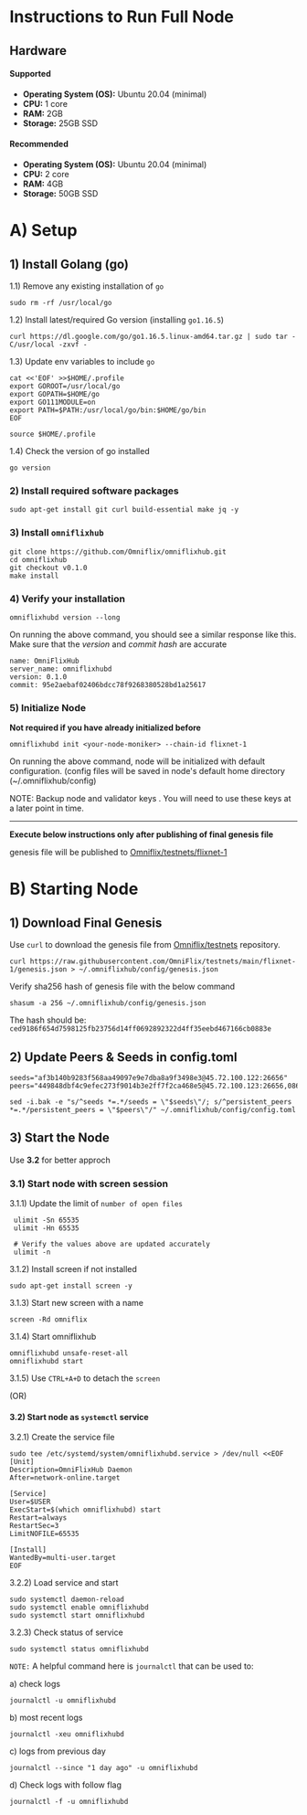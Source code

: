 # Instructions to Run Full Node
Hardware
---
#### Supported
- **Operating System (OS):** Ubuntu 20.04 (minimal)
- **CPU:** 1 core
- **RAM:** 2GB
- **Storage:** 25GB SSD

#### Recommended

- **Operating System (OS):** Ubuntu 20.04 (minimal)
- **CPU:** 2 core
- **RAM:** 4GB
- **Storage:** 50GB SSD

# A) Setup

## 1) Install Golang (go)

1.1) Remove any existing installation of `go`

```
sudo rm -rf /usr/local/go
```

1.2) Install latest/required Go version (installing `go1.16.5`)

```
curl https://dl.google.com/go/go1.16.5.linux-amd64.tar.gz | sudo tar -C/usr/local -zxvf -
```

1.3) Update env variables to include `go`

```
cat <<'EOF' >>$HOME/.profile
export GOROOT=/usr/local/go
export GOPATH=$HOME/go
export GO111MODULE=on
export PATH=$PATH:/usr/local/go/bin:$HOME/go/bin
EOF

source $HOME/.profile
```

1.4) Check the version of go installed

```
go version
```

### 2) Install required software packages

```
sudo apt-get install git curl build-essential make jq -y
```

### 3) Install `omniflixhub`

```
git clone https://github.com/Omniflix/omniflixhub.git
cd omniflixhub
git checkout v0.1.0
make install
```

### 4) Verify your installation
```
omniflixhubd version --long
```

On running the above command, you should see a similar response like this. Make sure that the *version* and *commit hash* are accurate

```
name: OmniFlixHub
server_name: omniflixhubd
version: 0.1.0
commit: 95e2aebaf02406bdcc78f9268380528bd1a25617
```

### 5) Initialize Node
 **Not required if you have already initialized before**

```
omniflixhubd init <your-node-moniker> --chain-id flixnet-1 
```
On running the above command, node will be initialized with default configuration. (config files will be saved in node's default home directory (~/.omniflixhub/config)

NOTE: Backup node and validator keys . You will need to use these keys at a later point in time.

---

**Execute below instructions only after publishing of final genesis file**

genesis file will be published to [Omniflix/testnets/flixnet-1](https://github.com/Omniflix/testnets)




# B) Starting Node

## 1) Download Final Genesis
Use `curl` to download the genesis file from [Omniflix/testnets](https://github.com/Omniflix/testnets) repository.

```
curl https://raw.githubusercontent.com/OmniFlix/testnets/main/flixnet-1/genesis.json > ~/.omniflixhub/config/genesis.json
```
Verify sha256 hash of genesis file with the below command
```
shasum -a 256 ~/.omniflixhub/config/genesis.json
``` 
The hash should be:
```ced9186f654d7598125fb23756d14ff0692892322d4ff35eebd467166cb0883e```

## 2) Update Peers & Seeds in config.toml
```
seeds="af3b140b9283f568aa49097e9e7dba8a9f3498e3@45.72.100.122:26656"
peers="449848dbf4c9efec273f9014b3e2ff7f2ca468e5@45.72.100.123:26656,086706a33dd2c511bf0162ee3583429a9e2ab1a5@45.72.100.124:26656"

sed -i.bak -e "s/^seeds *=.*/seeds = \"$seeds\"/; s/^persistent_peers *=.*/persistent_peers = \"$peers\"/" ~/.omniflixhub/config/config.toml
```
## 3) Start the Node
Use **3.2** for better approch
### 3.1) Start node with screen session
3.1.1) Update the limit of `number of open files`
```
 ulimit -Sn 65535
 ulimit -Hn 65535

 # Verify the values above are updated accurately
 ulimit -n
```

3.1.2) Install screen if not installed
```
sudo apt-get install screen -y
```

3.1.3) Start new screen with a name
 ```
 screen -Rd omniflix
 ```

3.1.4) Start omniflixhub
 ```
 omniflixhubd unsafe-reset-all 
 omniflixhubd start 
 ```

3.1.5) Use `CTRL+A+D` to detach the `screen`
   
(OR)

#### 3.2) Start node as `systemctl` service

3.2.1) Create the service file

```
sudo tee /etc/systemd/system/omniflixhubd.service > /dev/null <<EOF
[Unit]
Description=OmniFlixHub Daemon
After=network-online.target

[Service]
User=$USER
ExecStart=$(which omniflixhubd) start
Restart=always
RestartSec=3
LimitNOFILE=65535

[Install]
WantedBy=multi-user.target
EOF
```

3.2.2) Load service and start
```
sudo systemctl daemon-reload
sudo systemctl enable omniflixhubd
sudo systemctl start omniflixhubd
```

3.2.3) Check status of service
```
sudo systemctl status omniflixhubd
```

`NOTE:`
A helpful command here is `journalctl` that can be used to:

  a) check logs
  ```
  journalctl -u omniflixhubd
  ```

  b) most recent logs
  ```
  journalctl -xeu omniflixhubd
  ```

  c) logs from previous day
  ```
  journalctl --since "1 day ago" -u omniflixhubd
  ```

  d) Check logs with follow flag
  ```
  journalctl -f -u omniflixhubd
  ```
